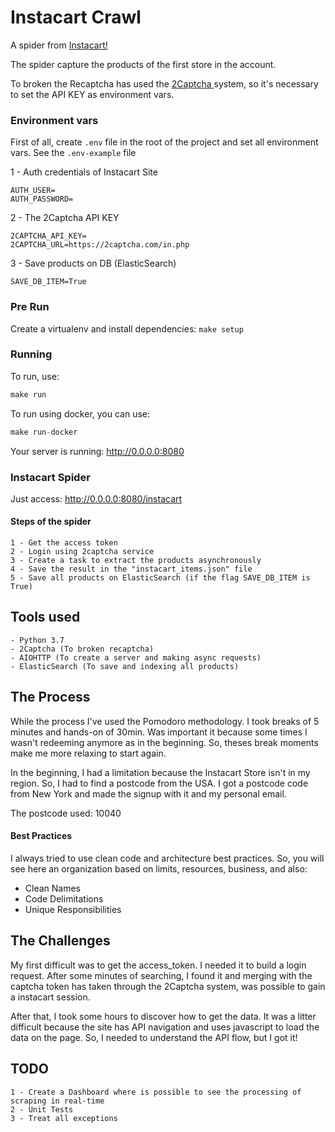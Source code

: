 # Instacart Crawl

A spider from [Instacart!](https://www.instacart.com/)

The spider capture the products of the first store in the account.

To broken the Recaptcha has used the [2Captcha ](https://2captcha.com/) system, 
so it's necessary to set the API KEY as environment vars.
 
### Environment vars

First of all, create `.env` file in the root of the project and set all environment vars. 
See the `.env-example` file

1 - Auth credentials of Instacart Site

````.env
AUTH_USER=
AUTH_PASSWORD=
````

2 - The 2Captcha API KEY

````.env
2CAPTCHA_API_KEY=
2CAPTCHA_URL=https://2captcha.com/in.php
````

3 - Save products on DB (ElasticSearch)

````.env
SAVE_DB_ITEM=True
````

### Pre Run

Create a virtualenv and install dependencies: ```make setup``` 

### Running

To run, use:

````python
make run
````

To run using docker, you can use:

````python
make run-docker
````

Your server is running: http://0.0.0.0:8080

### Instacart Spider

Just access: http://0.0.0.0:8080/instacart

#### Steps of the spider

```
1 - Get the access token
2 - Login using 2captcha service
3 - Create a task to extract the products asynchronously
4 - Save the result in the "instacart_items.json" file
5 - Save all products on ElasticSearch (if the flag SAVE_DB_ITEM is True)

```

## Tools used

    - Python 3.7
    - 2Captcha (To broken recaptcha)
    - AIOHTTP (To create a server and making async requests)
    - ElasticSearch (To save and indexing all products)

## The Process

While the process I've used the Pomodoro methodology. I took breaks of 5 minutes and hands-on of 30min. Was important it because some times
I wasn't redeeming anymore as in the beginning. So, theses break moments make me more relaxing to start again.

In the beginning, I had a limitation because the Instacart Store isn't in my region. So, I had to find a postcode from the USA. I got a postcode code from New York and made the signup with it and my personal email.

The postcode used: 10040

#### Best Practices

I always tried to use clean code and architecture best practices.
So, you will see here an organization based on limits, resources, business, and also:

- Clean Names
- Code Delimitations
- Unique Responsibilities


## The Challenges

My first difficult was to get the access_token. I needed it to build a login request. After some minutes of searching, I found it and merging
with the captcha token has taken through the 2Captcha system, was possible to gain a instacart session.

After that, I took some hours to discover how to get the data. It was a litter difficult because the site has API navigation
and uses javascript to load the data on the page. So, I needed to understand the API flow, but I got it!

## TODO

```
1 - Create a Dashboard where is possible to see the processing of scraping in real-time
2 - Unit Tests
3 - Treat all exceptions
```


